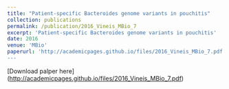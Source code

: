 ```yaml
---
title: "Patient-specific Bacteroides genome variants in pouchitis"
collection: publications
permalink: /publication/2016_Vineis_MBio_7
excerpt: 'Patient-specific Bacteroides genome variants in pouchitis'
date: 2016
venue: 'MBio'
paperurl: 'http://academicpages.github.io/files/2016_Vineis_MBio_7.pdf
---
```

[Download palper here] (http://academicpages.github.io/files/2016_Vineis_MBio_7.pdf)